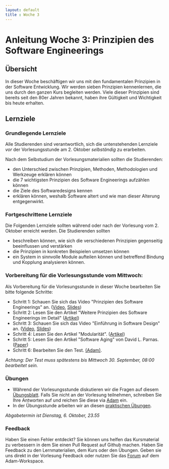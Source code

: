 ```yaml
---
layout: default
title : Woche 3
---
```


# Anleitung Woche 3: Prinzipien des Software Engineerings

## Übersicht

In dieser Woche beschäftigen wir uns mit den fundamentalen Prinzipien in der Software Entwicklung. Wir werden sieben Prinzipien kennenlernen, 
die uns durch den ganzen Kurs begleiten werden. Viele dieser Prinzipien sind bereits seit den 80er Jahren bekannt, haben ihre Gültigkeit und Wichtigkeit bis heute erhalten. 

## Lernziele


### Grundlegende Lernziele

Alle Studierenden sind verantwortlich, sich die untenstehenden Lernziele *vor* der Vorlesungsstunde am 2. Oktober *selbständig* zu erarbeiten.

 Nach dem Selbstudium der Vorlesungsmaterialien sollten die Studierenden:
 - den Unterschied zwischen Prinzipien, Methoden, Methodologien und Werkzeuge erklären können
 - die 7 wichtigsten Prinzipien des Software Engineerings aufzählen können
 - die Ziele des Softwaredesigns kennen
 - erklären können, weshalb Software altert und wie man dieser Alterung entgegenwirkt. 
 
 
### Fortgeschrittene Lernziele

Die Folgenden Lernziele sollten während oder nach der Vorlesung vom 2. Oktober erreicht werden. Die Studierenden sollten

- beschreiben können, wie sich die verschiedenen Prinzipien gegenseitig beeinflussen und verstärken
- die Prinzipien in konkreten Beispielen umsetzen können
- ein System in sinnvolle Module aufteilen können und  betreffend Bindung und Kopplung analysieren können.





### Vorbereitung für die Vorlesungsstunde vom Mittwoch:

Als Vorbereitung für die Vorlesungsstunde in dieser Woche bearbeiten Sie bitte folgende Schritte:

* Schritt 1: Schauen Sie sich das Video "Prinzipien des Software Engineerings" an.  ([Video](https://tube.switch.ch/videos/9b67c31a), [Slides](./slides/software-engineering-principles.html))
* Schritt 2: Lesen Sie den Artikel "Weitere Prinzipien des Software Engineerings im Detail" ([Artikel](./articles/software-engineering-principles.html))
* Schritt 3: Schauen Sie sich das Video "Einführung in Software Design" an. ([Video](https://tube.switch.ch/videos/f184e7aa), [Slides](./slides/design-objectives.html))
* Schritt 4: Lesen Sie den Artikel "Modularität". ([Artikel](./articles/modularity.html))
* Schritt 5: Lesen Sie den Artikel "Software Aging" von David L. Parnas. ([Paper](http://www.inf.ed.ac.uk/teaching/courses/seoc/2004_2005/resources/bullet11.pdf))
* Schritt 6: Bearbeiten Sie den Test. [(Adam)](https://adam.unibas.ch/goto_adam_tst_1038470.html). 

*Achtung: Der Test muss spätestens bis Mittwoch 30. September, 08:00 bearbeitet sein.*
  

### Übungen

* Während der Vorlesungsstunde diskutieren wir die Fragen auf diesem [Übungsblatt](underconstruction).  Falls Sie nicht an der Vorlesung teilnehmen, schreiben Sie Ihre Antworten auf und reichen Sie diese via [Adam](https://adam.unibas.ch/goto_adam_exc_1019320.html) ein.
* In der Übungsstunde arbeiten wir an diesen [praktischen Übungen](exercises/practical-exercises).

*Abgabetermin ist Dienstag, 6. Oktober, 23.55*

### Feedback

Haben Sie einen Fehler entdeckt? Sie können uns helfen das Kursmaterial zu verbessern in dem Sie einen Pull Request auf Github machen. 
Haben Sie Feedback zu den Lernmaterialien, dem Kurs oder den Übungen. Geben sie uns direkt in der Vorlesung Feedback oder nutzen Sie das [Forum](https://adam.unibas.ch/goto_adam_frm_1019343.html) auf dem Adam-Workspace.
